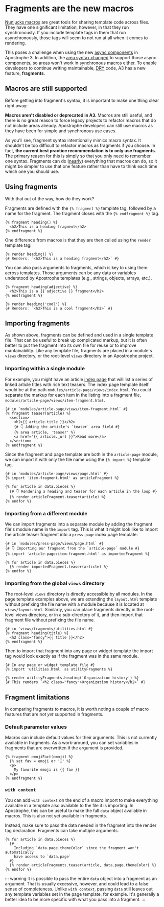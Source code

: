# Fragments are the new macros

[Nunjucks macros](https://mozilla.github.io/nunjucks/templating.html#macro) are great tools for sharing template code across files. They have one significant limitation, however, in that they run synchronously. If you include template tags in them that run asynchronously, those tags will seem to not run at all when it comes to rendering.

This poses a challenge when using the new [async components](/guide/async-components.md/async-components.md) in Apostrophe 3. In addition, the [area syntax changed](/guide/major-changes.md#areas-and-pages) to support those async components, so areas won't work in synchronous macros either. To enable developers to continue writing maintainable, [DRY](https://en.wikipedia.org/wiki/Don%27t_repeat_yourself) code, A3 has a new feature, **fragments**.

## Macros are still supported

Before getting into fragment's syntax, it is important to make one thing clear right away:

**Macros aren't disabled or deprecated in A3.** Macros are still useful, and there is no great reason to force legacy projects to refactor macros that do not include areas already. Apostrophe developers can still use macros as they have been for simple and synchronous use cases.

As you'll see, fragment syntax intentionally mimics macro syntax. It shouldn't be too difficult to refactor macros as fragments if you choose. In fact, **the current best practice recommendation is to only use fragments**. The primary reason for this is simply so that you only need to remember one syntax. Fragments can do ([nearly](#fragment-limitations)) everything that macros can do, so it might be simpler to use that one feature rather than have to think each time which one you should use.

## Using fragments

With that out of the way, how do they work?

Fragments are defined with the `{% fragment %}` template tag, followed by a name for the fragment. The fragment closes with the `{% endfragment %}` tag.

```django
{% fragment heading() %}
  <h2>This is a heading fragment</h2>
{% endfragment %}
```

One difference from macros is that they are then called using the `render` template tag:

```django
{% render heading() %}
{# Renders: `<h2>This is a heading fragment</h2>` #}
```

You can also pass arguments to fragments, which is key to using them across templates. Those arguments can be any data or variables understood by Apostrophe templates (e.g., strings, objects, arrays, etc.).

```django
{% fragment heading(adjective) %}
  <h2>This is a {{ adjective }} fragment</h2>
{% endfragment %}

{% render heading('cool') %}
{# Renders: `<h2>This is a cool fragment</h2>` #}
```

## Importing fragments

As shown above, fragments can be defined and used in a single template file. That can be useful to break up complicated markup, but it is often better to put the fragment into its own file for reuse or to improve mantainability. Like any template file, fragments are placed in a module's `views` directory, or the root-level `views` directory in an Apostrophe project.

### Importing within a single module

For example, you might have an article [index page](/reference/glossary.md#index-page) that will list a series of linked article titles with rich text teasers. The index page template itself would be at the path `modules/article-page/views/index.html`. You could separate the markup for each item in the listing into a fragment file, `modules/article-page/views/item-fragment.html`.

```django
{# in `modules/article-page/views/item-fragment.html` #}
{% fragment teaser(article) %}
  <section>
    <h2>{{ article.title }}</h2>
    {# 👇 Adding the article's `teaser` area field #}
    {% area article, 'teaser' %}
    <a href="{{ article._url }}">Read more</a>
  </section>
{% endfragment %}
```

Since the fragment and page template are both in the `article-page` module, we can import it with only the file name using the `{% import %}` template tag.

```django
{# in `modules/article-page/views/page.html` #}
{% import 'item-fragment.html' as articleFragment %}

{% for article in data.pieces %}
  {# 👇 Rendering a heading and teaser for each article in the loop #}
  {% render articleFragment.teaser(article) %}
{% endfor %}
```

### Importing from a different module

We can import fragments into a separate module by adding the fragment file's module name in the `import` tag. This is what it might look like to import the article teaser fragment into a `press-page` index page template:

```django
{# in `modules/press-page/views/page.html` #}
{# 👇 Importing our fragment from the `article-page` module #}
{% import 'article-page:item-fragment.html' as importedFragment %}

{% for article in data.pieces %}
  {% render importedFragment.teaser(article) %}
{% endfor %}
```

### Importing from the global `views` directory

The root-level `views` directory is directly accessible by all modules. In the page template examples above, we are extending the `layout.html` template without prefixing the file name with a module because it is located at `views/layout.html`. Similarly, you can place fragments directly in the root-level views directory, or in a sub-directory of it, and then import that fragment file without prefixing the file name.

```django
{# in `views/fragments/utilities.html #}
{% fragment heading(title) %}
  <h2 class="fancy">{{ title }}</h2>
{% endfragment %}
```

Then to import that fragment into any page or widget template the import tag would look exactly as if the fragment was in the same module.

```django
{# In any page or widget template file #}
{% import 'utilities.html' as utilityFragments %}

{% render utilityFragments.heading('Organization history') %}
{# This renders `<h2 class="fancy">Organization history</h2>` #}
```

## Fragment limitations

In comparing fragments to macros, it is worth noting a couple of macro features that are not *yet* supported in fragments.


### Default parameter values

Macros can include default values for their arguments. This is not currently available in fragments. As a work-around, you can set variables in fragments that are overwritten if the argument is provided.

```django
{% fragment emojiFact(emoji) %}
  {% set fav = emoji or '🦤' %}
  <p>
    My favorite emoji is {{ fav }}
  </p>
{% endfragment %}
```

### `with context`

You can add `with context` on the end of a macro import to make everything available in a template also available to the file it is importing. In Apostrophe, this can be useful to make the full `data` object available in macros. This is also not yet available in fragments.

Instead, make sure to pass the data needed in the fragment into the render tag declaration. Fragments can take multiple arguments.

```django
{% for article in data.pieces %}
  {#
    Including `data.page.themeColor` since the fragment won't automatically
    have access to `data.page`
  #}
  {% render articleFragments.teaser(article, data.page.themeColor) %}
{% endfor %}
```

::: warning
It is possible to pass the entire `data` object into a fragment as an argument. That is usually excessive, however, and could lead to a false sense of completeness. Unlike `with context`, passing `data` still leaves out any template variables set in the page template, for example. It's generally a better idea to be more specific with what you pass into a fragment.
:::